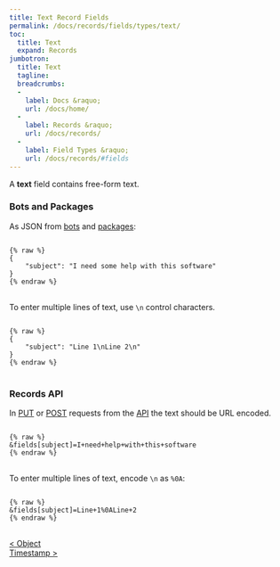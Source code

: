 ```yaml
---
title: Text Record Fields
permalink: /docs/records/fields/types/text/
toc:
  title: Text
  expand: Records
jumbotron:
  title: Text
  tagline: 
  breadcrumbs:
  -
    label: Docs &raquo;
    url: /docs/home/
  -
    label: Records &raquo;
    url: /docs/records/
  -
    label: Field Types &raquo;
    url: /docs/records/#fields
---
```


A **text** field contains free-form text.

### Bots and Packages

As JSON from [bots](/docs/bots/) and [packages](/docs/packages/):

<pre>
<code class="language-json">
{% raw %}
{
	"subject": "I need some help with this software"
}
{% endraw %}
</code>
</pre>

To enter multiple lines of text, use `\n` control characters.

<pre>
<code class="language-json">
{% raw %}
{
	"subject": "Line 1\nLine 2\n"
}
{% endraw %}
</code>
</pre>

### Records API

In [PUT](/docs/api/endpoints/records/#update) or [POST](/docs/api/endpoints/records/#create) requests from the [API](/docs/api/) the text should be URL encoded.

<pre>
<code class="language-text">
{% raw %}
&amp;fields[subject]=I+need+help+with+this+software
{% endraw %}
</code>
</pre>

To enter multiple lines of text, encode `\n` as `%0A`:

<pre>
<code class="language-text">
{% raw %}
&amp;fields[subject]=Line+1%0ALine+2
{% endraw %}
</code>
</pre>

<div class="section-nav">
	<div class="left">
		<a href="/docs/records/fields/types/object/" class="prev">&lt; Object</a>
	</div>
	<div class="right align-right">
		<a href="/docs/records/fields/types/timestamp/" class="next">Timestamp &gt;</a>
	</div>
</div>
<div class="clear"></div>